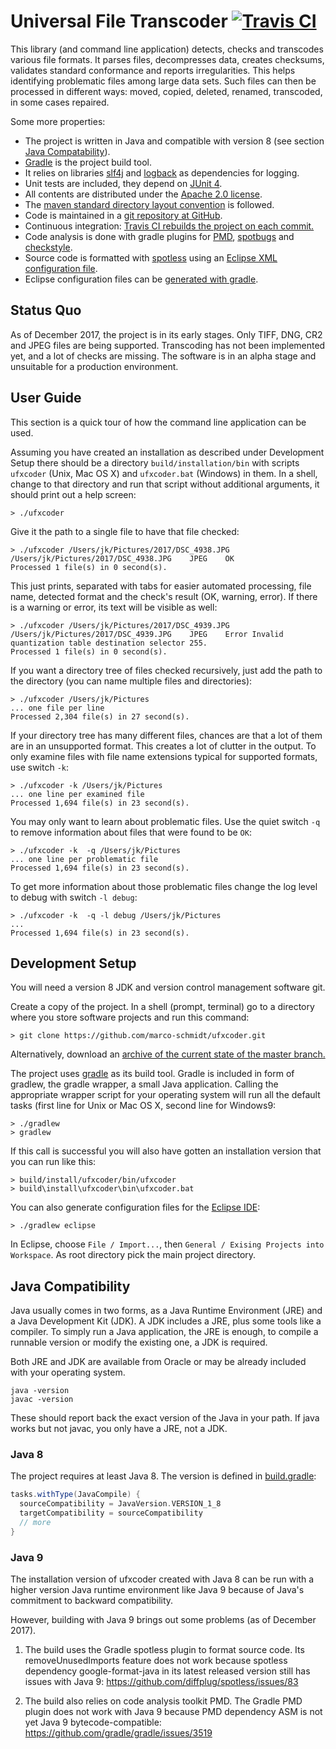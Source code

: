 # Universal File Transcoder [![Travis CI](https://travis-ci.org/marco-schmidt/ufxcoder.svg?branch=master)](https://travis-ci.org/marco-schmidt/ufxcoder)

This library (and command line application) detects, checks and transcodes various file formats.
It parses files, decompresses data, creates checksums, validates standard conformance and reports irregularities. 
This helps identifying problematic files among large data sets.
Such files can then be processed in different ways: moved, copied, deleted, renamed, transcoded, in some cases repaired.

Some more properties:
* The project is written in Java and compatible with version 8 (see section [Java Compatability](#java-compatibility)).
* [Gradle](https://gradle.org/) is the project build tool.
* It relies on libraries [slf4j](https://www.slf4j.org) and [logback](https://logback.qos.ch) as dependencies for logging.
* Unit tests are included, they depend on [JUnit 4](http://junit.org/junit4/).
* All contents are distributed under the [Apache 2.0 license](https://www.apache.org/licenses/LICENSE-2.0).
* The [maven standard directory layout convention](https://maven.apache.org/guides/introduction/introduction-to-the-standard-directory-layout.html) is followed.
* Code is maintained in a [git repository at GitHub](https://github.com/marco-schmidt/ufxcoder).
* Continuous integration: [Travis CI rebuilds the project on each commit.](https://travis-ci.org/marco-schmidt/ufxcoder)
* Code analysis is done with gradle plugins for [PMD](https://pmd.github.io), [spotbugs](https://spotbugs.github.io) and [checkstyle](http://checkstyle.sourceforge.net).
* Source code is formatted with [spotless](https://github.com/diffplug/spotless) using an [Eclipse XML configuration file](config/eclipse/formatter.xml).
* Eclipse configuration files can be [generated with gradle](https://docs.gradle.org/current/userguide/eclipse_plugin.html).

## Status Quo

As of December 2017, the project is in its early stages.
Only TIFF, DNG, CR2 and JPEG files are being supported.
Transcoding has not been implemented yet, and a lot of checks are missing.
The software is in an alpha stage and unsuitable for a production environment.

## User Guide

This section is a quick tour of how the command line application can be used.

Assuming you have created an installation as described under
Development Setup there should be a directory ```build/installation/bin``` with scripts ```ufxcoder``` (Unix, Mac OS X)
and ```ufxcoder.bat``` (Windows) in them.
In a shell, change to that directory and run that script without additional arguments,
it should print out a help screen:

```
> ./ufxcoder
```

Give it the path to a single file to have that file checked:
```
> ./ufxcoder /Users/jk/Pictures/2017/DSC_4938.JPG
/Users/jk/Pictures/2017/DSC_4938.JPG	JPEG	OK	
Processed 1 file(s) in 0 second(s).
```

This just prints, separated with tabs for easier automated processing, file name, detected format and the check's result (OK, warning, error).
If there is a warning or error, its text will be visible as well:
```
> ./ufxcoder /Users/jk/Pictures/2017/DSC_4939.JPG
/Users/jk/Pictures/2017/DSC_4939.JPG	JPEG	Error Invalid quantization table destination selector 255.	
Processed 1 file(s) in 0 second(s).
```

If you want a directory tree of files checked recursively, just add the path to the directory (you can name multiple files and directories):
```
> ./ufxcoder /Users/jk/Pictures
... one file per line
Processed 2,304 file(s) in 27 second(s).
```

If your directory tree has many different files, chances are that a lot of them are in an unsupported format.
This creates a lot of clutter in the output.
To only examine files with file name extensions typical for supported formats, use switch `-k`:
```
> ./ufxcoder -k /Users/jk/Pictures
... one line per examined file
Processed 1,694 file(s) in 23 second(s).
```

You may only want to learn about problematic files. Use the quiet switch `-q` to remove information about files that were found to be `OK`:
```
> ./ufxcoder -k  -q /Users/jk/Pictures
... one line per problematic file
Processed 1,694 file(s) in 23 second(s).
```

To get more information about those problematic files change the log level to debug with switch ```-l debug```:
```
> ./ufxcoder -k  -q -l debug /Users/jk/Pictures
...
Processed 1,694 file(s) in 23 second(s).
```

## Development Setup

You will need a version 8 JDK and version control management software git.

Create a copy of the project.
In a shell (prompt, terminal) go to a directory where you store software projects and
run this command:
```
> git clone https://github.com/marco-schmidt/ufxcoder.git
```

Alternatively, download an [archive of the current state of the master branch.](https://github.com/marco-schmidt/ufxcoder/archive/master.zip)

The project uses [gradle](https://gradle.org/) as its build tool.
Gradle is included in form of gradlew, the gradle wrapper, a small Java application.
Calling the appropriate wrapper script for your operating system will run
all the default tasks (first line for Unix or Mac OS X, second line for Windows9:
```
> ./gradlew
> gradlew
```

If this call is successful you will also have gotten an installation version that you can run like this:

```
> build/install/ufxcoder/bin/ufxcoder
> build\install\ufxcoder\bin\ufxcoder.bat
```

You can also generate configuration files for the [Eclipse IDE](https://www.eclipse.org/):

```
> ./gradlew eclipse
```

In Eclipse, choose `File / Import...`, then `General / Exising Projects into Workspace`.
As root directory pick the main project directory.

## Java Compatibility

Java usually comes in two forms, as a Java Runtime Environment (JRE) and a
Java Development Kit (JDK). A JDK includes a JRE, plus some tools like a compiler.
To simply run a Java application, the JRE is enough, to compile a runnable version
or modify the existing one, a JDK is required.

Both JRE and JDK are available from Oracle or may be already included with your
operating system.

```
java -version
javac -version 
```
These should report back the exact version of the Java in your path.
If java works but not javac, you only have a JRE, not a JDK.

### Java 8

The project requires at least Java 8. The version is defined in [build.gradle](build.gradle):
```gradle
tasks.withType(JavaCompile) {
  sourceCompatibility = JavaVersion.VERSION_1_8
  targetCompatibility = sourceCompatibility
  // more
}
```

### Java 9

The installation version of ufxcoder created with Java 8 can be run with a higher
version Java runtime environment like Java 9 because of Java's commitment to
backward compatibility.

However, building with Java 9 brings out some problems (as of December 2017).

1) The build uses the Gradle spotless plugin to format source code.
Its removeUnusedImports feature does not work because spotless dependency
google-format-java in its latest released version still has
issues with Java 9: https://github.com/diffplug/spotless/issues/83

2) The build also relies on code analysis toolkit PMD. The Gradle PMD plugin does not work
with Java 9 because PMD dependency ASM is not yet Java 9 bytecode-compatible:
https://github.com/gradle/gradle/issues/3519
